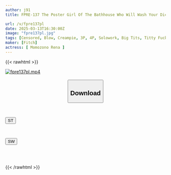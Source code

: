 ```yaml
---
author: j91
title: FPRE-137 The Poster Girl Of The Bathhouse Who Will Wash Your Dick With Her Wet And See-through Big-breasted Body

url: /v/fpre137pl
date: 2025-03-13T16:30:00Z
image: "fpre137pl.jpg"
tags: [Censored, Blow, Creampie, 3P, 4P, Solowork, Big Tits, Titty Fuck	]
maker: [Fitch]
actress: [ Momozono Rena ]
---
```



{{< rawhtml >}}

<div class="video" data-videoid="e0jeo3AqwrTYVLe">
    <a href="javascript:;">
        <img src="/v/fpre137pl/fpre137pl.jpg" width="WIDTH" height="HEIGHT" alt="fpre137pl.mp4" loading="lazy">
    </a>
</div>

<script type="text/javascript" src="https://j91.asia/asset/on-demand-st.js"></script>

<br>
  <link rel="stylesheet" href="https://j91.asia/asset/bs5.css">
  
  <center>
  <button class="btn btn-primary" type="button" data-bs-toggle="collapse" data-bs-target=".multi-collapse" aria-expanded="false" aria-controls="multiCollapseExample1 multiCollapseExample2"><h2>Download</h2></button></center>
</p>
<div class="row">
  <div class="col">
    <div class="collapse multi-collapse" id="multiCollapseExample1">
      <div class="card card-body">
	      	      <br>
<div class="buttons">  
<p><a href="/v/fpre137pl/st.html" target="_blank"><button class="btn-hover color-3"><i class="fa fa-download"></i> ST</button></a></p></div>
    </div>
  </div>
</div>
  <div class="col">
    <div class="collapse multi-collapse" id="multiCollapseExample2">
      <div class="card card-body">
	      <br>
<div class="buttons">
<p><a href="/v/fpre137pl/sw.html" target="_blank"><button class="btn-hover color-2"><i class="fa fa-download"></i> SW</button></a></p></div>
<br><br>
      </div>
    </div>
  </div>
</div>

{{< /rawhtml >}}